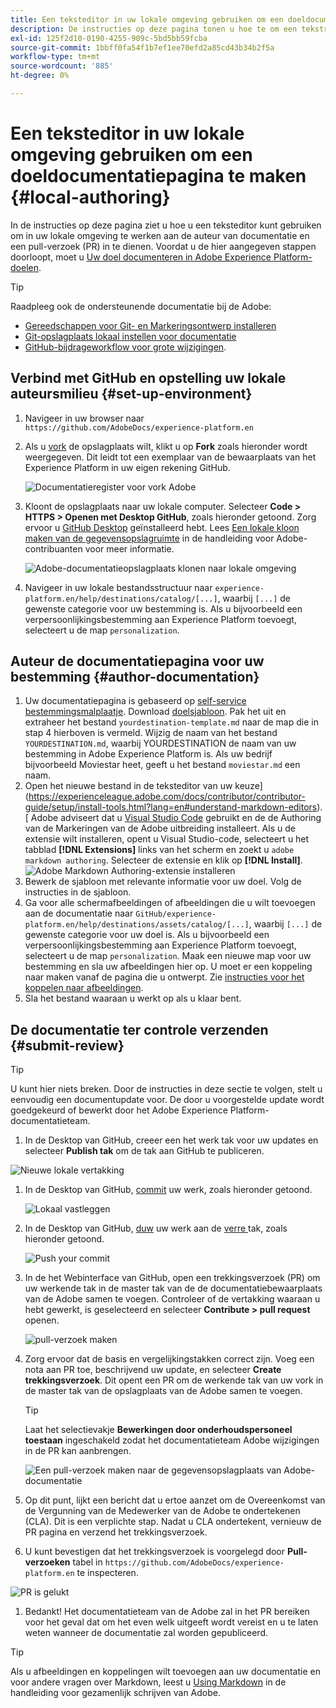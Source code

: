 ```yaml
---
title: Een teksteditor in uw lokale omgeving gebruiken om een doeldocumentatiepagina te maken
description: De instructies op deze pagina tonen u hoe te om een tekstredacteur te gebruiken om in uw lokale milieu te werken aan auteur een documentatiepagina voor uw Experience Platform bestemming en het voor overzicht voor te leggen.
exl-id: 125f2d10-0190-4255-909c-5bd5bb59fcba
source-git-commit: 1bbff0fa54f1b7ef1ee70efd2a85cd43b34b2f5a
workflow-type: tm+mt
source-wordcount: '885'
ht-degree: 0%

---
```


# Een teksteditor in uw lokale omgeving gebruiken om een doeldocumentatiepagina te maken {#local-authoring}

In de instructies op deze pagina ziet u hoe u een teksteditor kunt gebruiken om in uw lokale omgeving te werken aan de auteur van documentatie en een pull-verzoek (PR) in te dienen. Voordat u de hier aangegeven stappen doorloopt, moet u [Uw doel documenteren in Adobe Experience Platform-doelen](./documentation-instructions.md).

>[!TIP]
>
>Raadpleeg ook de ondersteunende documentatie bij de Adobe:
>* [Gereedschappen voor Git- en Markeringsontwerp installeren](https://experienceleague.adobe.com/docs/contributor/contributor-guide/setup/install-tools.html?lang=en)
>* [Git-opslagplaats lokaal instellen voor documentatie](https://experienceleague.adobe.com/docs/contributor/contributor-guide/setup/local-repo.html?lang=en)
>* [GitHub-bijdrageworkflow voor grote wijzigingen](https://experienceleague.adobe.com/docs/contributor/contributor-guide/setup/full-workflow.html?lang=en).


## Verbind met GitHub en opstelling uw lokale auteursmilieu {#set-up-environment}

1. Navigeer in uw browser naar `https://github.com/AdobeDocs/experience-platform.en`
2. Als u [vork](https://experienceleague.adobe.com/docs/contributor/contributor-guide/setup/local-repo.html?lang=en#fork-the-repository) de opslagplaats wilt, klikt u op **Fork** zoals hieronder wordt weergegeven. Dit leidt tot een exemplaar van de bewaarplaats van het Experience Platform in uw eigen rekening GitHub.

   ![Documentatieregister voor vork Adobe](./assets/ssd-fork-repository.gif)

3. Kloont de opslagplaats naar uw lokale computer. Selecteer **Code > HTTPS > Openen met Desktop GitHub**, zoals hieronder getoond. Zorg ervoor u [GitHub Desktop](https://desktop.github.com/) geïnstalleerd hebt. Lees [Een lokale kloon maken van de gegevensopslagruimte](https://experienceleague.adobe.com/docs/contributor/contributor-guide/setup/local-repo.html?lang=en#create-a-local-clone-of-the-repository) in de handleiding voor Adobe-contribuanten voor meer informatie.

   ![Adobe-documentatieopslagplaats klonen naar lokale omgeving](./assets/clone-local.png)

4. Navigeer in uw lokale bestandsstructuur naar `experience-platform.en/help/destinations/catalog/[...]`, waarbij `[...]` de gewenste categorie voor uw bestemming is. Als u bijvoorbeeld een verpersoonlijkingsbestemming aan Experience Platform toevoegt, selecteert u de map `personalization`.

## Auteur de documentatiepagina voor uw bestemming {#author-documentation}

1. Uw documentatiepagina is gebaseerd op [self-service bestemmingsmalplaatje](./self-service-template.md). Download [doelsjabloon](assets/yourdestination-template.zip). Pak het uit en extraheer het bestand `yourdestination-template.md` naar de map die in stap 4 hierboven is vermeld.  Wijzig de naam van het bestand `YOURDESTINATION.md`, waarbij YOURDESTINATION de naam van uw bestemming in Adobe Experience Platform is. Als uw bedrijf bijvoorbeeld Moviestar heet, geeft u het bestand `moviestar.md` een naam.
2. Open het nieuwe bestand in de teksteditor van uw keuze](https://experienceleague.adobe.com/docs/contributor/contributor-guide/setup/install-tools.html?lang=en#understand-markdown-editors). [ Adobe adviseert dat u [Visual Studio Code](https://code.visualstudio.com/) gebruikt en de de Authoring van de Markeringen van de Adobe uitbreiding installeert. Als u de extensie wilt installeren, opent u Visual Studio-code, selecteert u het tabblad **[!DNL Extensions]** links van het scherm en zoekt u `adobe markdown authoring`. Selecteer de extensie en klik op **[!DNL Install]**.
   ![Adobe Markdown Authoring-extensie installeren](./assets/install-adobe-markdown-extension.gif)
3. Bewerk de sjabloon met relevante informatie voor uw doel. Volg de instructies in de sjabloon.
4. Ga voor alle schermafbeeldingen of afbeeldingen die u wilt toevoegen aan de documentatie naar `GitHub/experience-platform.en/help/destinations/assets/catalog/[...]`, waarbij `[...]` de gewenste categorie voor uw doel is. Als u bijvoorbeeld een verpersoonlijkingsbestemming aan Experience Platform toevoegt, selecteert u de map `personalization`. Maak een nieuwe map voor uw bestemming en sla uw afbeeldingen hier op. U moet er een koppeling naar maken vanaf de pagina die u ontwerpt. Zie [instructies voor het koppelen naar afbeeldingen](https://experienceleague.adobe.com/docs/contributor/contributor-guide/writing-essentials/linking.html?lang=en#link-to-images).
5. Sla het bestand waaraan u werkt op als u klaar bent.

## De documentatie ter controle verzenden {#submit-review}

>[!TIP]
>
>U kunt hier niets breken. Door de instructies in deze sectie te volgen, stelt u eenvoudig een documentupdate voor. De door u voorgestelde update wordt goedgekeurd of bewerkt door het Adobe Experience Platform-documentatieteam.

1. In de Desktop van GitHub, creeer een het werk tak voor uw updates en selecteer **Publish tak** om de tak aan GitHub te publiceren.

![Nieuwe lokale vertakking](./assets/new-branch-local.gif)

1. In de Desktop van GitHub, [commit](https://docs.github.com/en/free-pro-team@latest/github/getting-started-with-github/github-glossary#commit) uw werk, zoals hieronder getoond.

   ![Lokaal vastleggen](./assets/commit-local.png)

1. In de Desktop van GitHub, [duw](https://docs.github.com/en/free-pro-team@latest/github/getting-started-with-github/github-glossary#push) uw werk aan de [verre ](https://docs.github.com/en/free-pro-team@latest/github/getting-started-with-github/github-glossary#remote) tak, zoals hieronder getoond.

   ![Push your commit](./assets/push-local-to-remote.png)

1. In de het Webinterface van GitHub, open een trekkingsverzoek (PR) om uw werkende tak in de master tak van de de documentatiebewaarplaats van de Adobe samen te voegen. Controleer of de vertakking waaraan u hebt gewerkt, is geselecteerd en selecteer **Contribute > pull request** openen.

   ![pull-verzoek maken](./assets/ssd-create-pull-request-1.gif)

1. Zorg ervoor dat de basis en vergelijkingstakken correct zijn. Voeg een nota aan PR toe, beschrijvend uw update, en selecteer **Create trekkingsverzoek**. Dit opent een PR om de werkende tak van uw vork in de master tak van de opslagplaats van de Adobe samen te voegen.
   >[!TIP]
   >
   >Laat het selectievakje **Bewerkingen door onderhoudspersoneel toestaan** ingeschakeld zodat het documentatieteam Adobe wijzigingen in de PR kan aanbrengen.

   ![Een pull-verzoek maken naar de gegevensopslagplaats van Adobe-documentatie](./assets/ssd-create-pull-request-2.png)

1. Op dit punt, lijkt een bericht dat u ertoe aanzet om de Overeenkomst van de Vergunning van de Medewerker van de Adobe te ondertekenen (CLA). Dit is een verplichte stap. Nadat u CLA ondertekent, vernieuw de PR pagina en verzend het trekkingsverzoek.

1. U kunt bevestigen dat het trekkingsverzoek is voorgelegd door **Pull- verzoeken** tabel in `https://github.com/AdobeDocs/experience-platform.en` te inspecteren.

![PR is gelukt](./assets/ssd-pr-successful.png)

1. Bedankt! Het documentatieteam van de Adobe zal in het PR bereiken voor het geval dat om het even welk uitgeeft wordt vereist en u te laten weten wanneer de documentatie zal worden gepubliceerd.

>[!TIP]
>
>Als u afbeeldingen en koppelingen wilt toevoegen aan uw documentatie en voor andere vragen over Markdown, leest u [Using Markdown](https://experienceleague.adobe.com/docs/contributor/contributor-guide/writing-essentials/markdown.html?lang=en) in de handleiding voor gezamenlijk schrijven van Adobe.
